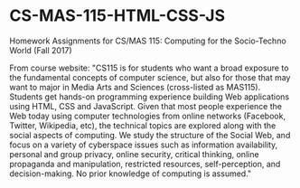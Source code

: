 # CS-MAS-115-HTML-CSS-JS
Homework Assignments for CS/MAS 115: Computing for the Socio-Techno World (Fall 2017)

From course website:
"CS115 is for students who want a broad exposure to the fundamental concepts 
of computer science, but also for those that may want to major in Media Arts 
and Sciences (cross-listed as MAS115). Students get hands-on programming 
experience building Web applications using HTML, CSS and JavaScript. Given 
that most people experience the Web today using computer technologies from 
online networks (Facebook, Twitter, Wikipedia, etc), the technical topics 
are explored along with the social aspects of computing. We study the 
structure of the Social Web, and focus on a variety of cyberspace issues 
such as information availability, personal and group privacy, online security, 
critical thinking, online propaganda and manipulation, restricted resources, 
self-perception, and decision-making. No prior knowledge of computing is assumed."
